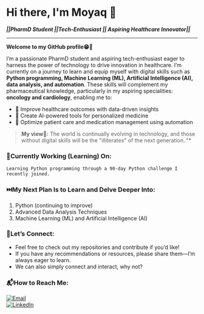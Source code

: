 # **Hi there, I'm Moyaq 👋**
***||PharmD Student ||Tech-Enthusiast || Aspiring Healthcare Innovator||***
___
**Welcome to my GitHub profile😁🤗**

I’m a passionate PharmD student and aspiring tech-enthusiast eager to harness the power of technology to drive innovation in healthcare. I’m currently on a journey to learn and equip myself with digital skills such as **Python programming, Machine Learning (ML), Artificial Intelligence (AI), data analysis, and automation**. These skills will complement my pharmaceutical knowledge, particularly in my aspiring specialities: **oncology and cardiology**, enabling me to:
* 🔬 Improve healthcare outcomes with data-driven insights
* 🤖 Create AI-powered tools for personalized medicine
* 💊 Optimize patient care and medication management using automation

> **My view💬:** The world is continually evolving in technology, and those without digital skills will be the "illiterates" of the next generation.."*

### 🌟Currently Working (Learning) On:
	Learning Python programming through a 90-day Python challenge I recently joined.

### ⏭️My Next Plan Is to Learn and Delve Deeper Into:
1. Python (continuing to improve)
2. Advanced Data Analysis Techniques
3. Machine Learning (ML) and Artificial Intelligence (AI)

### 📶Let’s Connect:
* Feel free to check out my repositories and contribute if you’d like!
* If you have any recommendations or resources, please share them—I’m always eager to learn.
* We can also simply connect and interact, why not?

### 📬How to Reach Me:
[![ Email](https://img.shields.io/badge/Email-legendmohammed3585%40gmail.com-red)](mailto:legendmohammed3585@gmail.com)  
[![LinkedIn](https://img.shields.io/badge/LinkedIn-Yakubu%20Mohammed-blue)](http://linkedin.com/in/yakubu-mohammed-559470236)
<!---
MoYaq/MoYaq is a ✨ special ✨ repository because its `README.md` (this file) appears on your GitHub profile.
You can click the Preview link to take a look at your changes.
--->
